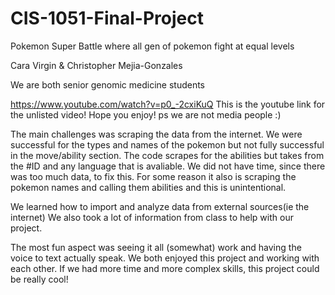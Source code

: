 # CIS-1051-Final-Project
Pokemon Super Battle where all gen of pokemon fight at equal levels

Cara Virgin & Christopher Mejia-Gonzales

We are both senior genomic medicine students

https://www.youtube.com/watch?v=p0_-2cxiKuQ
This is the youtube link for the unlisted video!
Hope you enjoy!
  ps we are not media people :)

The main challenges was scraping the data from the internet. We were successful for the types and names of the pokemon but not fully successful in the move/ability section.
The code scrapes for the abilities but takes from the #ID and any language that is avaliable. We did not have time, since there was too much data, to fix this. For some reason it also is scraping the pokemon names and calling them abilities and this is unintentional. 

We learned how to import and analyze data from external sources(ie the internet)
We also took a lot of information from class to help with our project.

The most fun aspect was seeing it all (somewhat) work and having the voice to text actually speak. 
We both enjoyed this project and working with each other. If we had more time and more complex skills, this project could be really cool!
